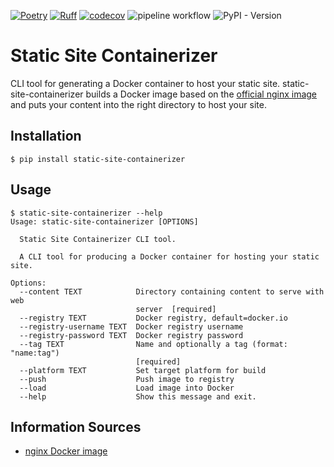[![Poetry](https://img.shields.io/endpoint?url=https://python-poetry.org/badge/v0.json)](https://python-poetry.org/)
[![Ruff](https://img.shields.io/endpoint?url=https://raw.githubusercontent.com/astral-sh/ruff/main/assets/badge/v2.json)](https://github.com/astral-sh/ruff)
[![codecov](https://codecov.io/gh/max-pfeiffer/static-site-containerizer/graph/badge.svg?token=DEbs6372IY)](https://codecov.io/gh/max-pfeiffer/static-site-containerizer)
![pipeline workflow](https://github.com/max-pfeiffer/static-site-containerizer/actions/workflows/pipeline.yml/badge.svg)
![PyPI - Version](https://img.shields.io/pypi/v/static-site-containerizer)

# Static Site Containerizer

CLI tool for generating a Docker container to host your static site. static-site-containerizer builds a Docker image
based on the [official nginx image](https://hub.docker.com/_/nginx) and puts your content into the right directory
to host your site.

## Installation
```shell
$ pip install static-site-containerizer
```

## Usage
```shell
$ static-site-containerizer --help
Usage: static-site-containerizer [OPTIONS]

  Static Site Containerizer CLI tool.

  A CLI tool for producing a Docker container for hosting your static site.

Options:
  --content TEXT            Directory containing content to serve with web
                            server  [required]
  --registry TEXT           Docker registry, default=docker.io
  --registry-username TEXT  Docker registry username
  --registry-password TEXT  Docker registry password
  --tag TEXT                Name and optionally a tag (format: "name:tag")
                            [required]
  --platform TEXT           Set target platform for build
  --push                    Push image to registry
  --load                    Load image into Docker
  --help                    Show this message and exit.
```

## Information Sources
* [nginx Docker image](https://hub.docker.com/_/nginx)